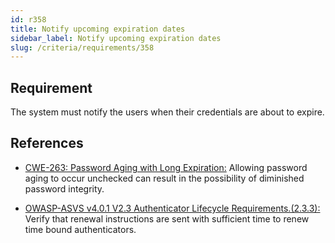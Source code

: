 ```yaml
---
id: r358
title: Notify upcoming expiration dates
sidebar_label: Notify upcoming expiration dates
slug: /criteria/requirements/358
---
```


## Requirement

The system must notify the users
when their credentials are about to expire.

## References

- [CWE-263: Password Aging with Long Expiration:](https://cwe.mitre.org/data/definitions/263.html)
Allowing password aging to occur unchecked
can result in the possibility
of diminished password integrity.

- [OWASP-ASVS v4.0.1 V2.3 Authenticator Lifecycle Requirements.(2.3.3):](https://owasp.org/www-pdf-archive/OWASP_Application_Security_Verification_Standard_4.0-en.pdf)
Verify that renewal instructions
are sent with sufficient time
to renew time bound authenticators.
